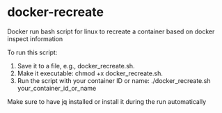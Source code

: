 # docker-recreate
Docker run bash script for linux to recreate a container based on docker inspect information

To run this script:

1. Save it to a file, e.g., docker_recreate.sh.
2. Make it executable: chmod +x docker_recreate.sh.
3. Run the script with your container ID or name: ./docker_recreate.sh your_container_id_or_name

Make sure to have jq installed or install it during the run automatically
